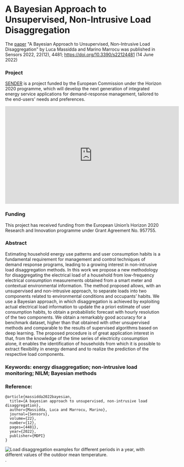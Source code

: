 # A Bayesian Approach to Unsupervised, Non-Intrusive Load Disaggregation

The [paper](https://www.mdpi.com/1424-8220/22/12/4481) "A Bayesian Approach to Unsupervised, Non-Intrusive Load Disaggregation" by Luca Massidda and Marino Marrocu was published in Sensors 2022, 22(12), 4481; https://doi.org/10.3390/s22124481 (14 June 2022)

### Project
[SENDER](https://www.sender-h2020.eu) is a project funded by the European Commission under the Horizon 2020 programme, which will develop the next generation of integrated energy service applications for demand-response management, tailored to the end-users' needs and preferences.

<iframe width="560" height="315" src="https://www.youtube.com/embed/VnnyQ3YskU0" title="YouTube video player" frameborder="0" allow="accelerometer; autoplay; clipboard-write; encrypted-media; gyroscope; picture-in-picture; web-share" allowfullscreen></iframe>

### Funding
This project has received funding from the European Union’s Horizon 2020 Research and Innovation programme under Grant Agreement No. 957755.

### Abstract

Estimating household energy use patterns and user consumption habits is a fundamental requirement for management and control techniques of demand response programs, leading to a growing interest in non-intrusive load disaggregation methods. In this work we propose a new methodology for disaggregating the electrical load of a household from low-frequency electrical consumption measurements obtained from a smart meter and contextual environmental information. The method proposed allows, with an unsupervised and non-intrusive approach, to separate loads into two components related to environmental conditions and occupants’ habits. We use a Bayesian approach, in which disaggregation is achieved by exploiting actual electrical load information to update the a priori estimate of user consumption habits, to obtain a probabilistic forecast with hourly resolution of the two components. We obtain a remarkably good accuracy for a benchmark dataset, higher than that obtained with other unsupervised methods and comparable to the results of supervised algorithms based on deep learning. The proposed procedure is of great application interest in that, from the knowledge of the time series of electricity consumption alone, it enables the identification of households from which it is possible to extract flexibility in energy demand and to realize the prediction of the respective load components.

### Keywords: energy disaggregation; non-intrusive load monitoring; NILM; Bayesian methods


### Reference:

```
@article{massidda2022bayesian,
  title={A bayesian approach to unsupervised, non-intrusive load disaggregation},
  author={Massidda, Luca and Marrocu, Marino},
  journal={Sensors},
  volume={22},
  number={12},
  pages={4481},
  year={2022},
  publisher={MDPI}
}
```

![Load disaggregation examples for different periods in a year, with different values of the outdoor mean temperature.
](sensors-22-04481-g005.png "Load disaggregation examples for different periods in a year, with different values of the outdoor mean temperature.
").

